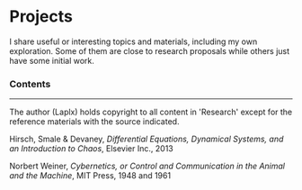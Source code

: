 # Projects

I share useful or interesting topics and materials, including my own exploration. Some of them are close to research proposals while others just have some initial work.

### Contents



---

The author (Laplx) holds copyright to all content in 'Research' except for the reference materials with the source indicated.



Hirsch, Smale & Devaney, *Differential Equations, Dynamical Systems, and an Introduction to Chaos*,  Elsevier Inc., 2013

Norbert Weiner, *Cybernetics, or Control and Communication in the Animal and the Machine*, MIT Press, 1948 and 1961
